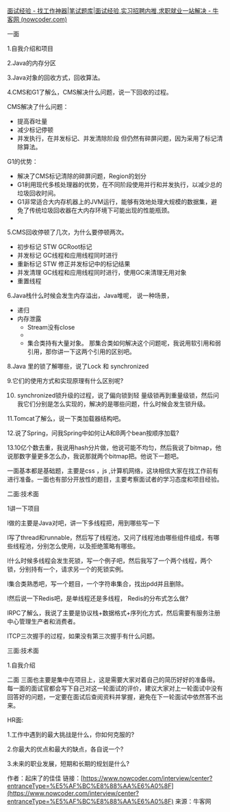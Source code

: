 [面试经验 - 找工作神器|笔试题库|面试经验,实习招聘内推,求职就业一站解决 - 牛客网 (nowcoder.com)](https://www.nowcoder.com/interview/center?entranceType=%E5%AF%BC%E8%88%AA%E6%A0%8F)


一面

1.自我介绍和项目


2.Java的内存分区

3.Java对象的回收方式，回收算法。

4.CMS和G1了解么，CMS解决什么问题，说一下回收的过程。

CMS解决了什么问题：
- 提高吞吐量
- 减少标记停顿
- 并发执行，在并发标记、并发清除阶段
但仍然有碎屏问题，因为采用了标记清除算法。


G1的优势：
- 解决了CMS标记清除的碎屏问题，Region的划分
- G1利用现代多核处理器的优势，在不同阶段使用并行和并发执行，以减少总的垃圾回收时间。
- G1非常适合大内存机器上的JVM运行，能够有效地处理大规模的数据集，避免了传统垃圾回收器在大内存环境下可能出现的性能瓶颈。
- 

5.CMS回收停顿了几次，为什么要停顿两次。

- 初步标记 STW GCRoot标记
- 并发标记 GC线程和应用线程同时进行
- 重新标记 STW 修正并发标记中的标记结果
- 并发清理 GC线程和应用线程同时进行，使用GC来清理无用对象
- 重置线程

6.Java栈什么时候会发生内存溢出，Java堆呢， 说一种场景，
- 递归
- 内存泄露 
  - Stream没有close
  - 
  - 集合类持有大量对象。 那集合类如何解决这个问题呢，我说用软引用和弱引用，那你讲一下这两个引用的区别吧。



8.Java 里的锁了解哪些，说了Lock 和 synchronized

9.它们的使用方式和实现原理有什么区别呢?

10. synchronized锁升级的过程，说了偏向锁到轻 量级锁再到重量级锁，然后问我它们分别是怎么实现的，解决的是哪些问题，什么时候会发生锁升级。

11.Tomcat了解么，说一下类加载器结构吧。

12.说了Spring，问我Spring中如何让A和B两个bean按顺序加载?

13.10亿个数去重，我说用hash分片做，他说可能不均匀，然后我说了bitmap，他说那数字量更多怎么办，我说那就两个bitmap把。他说下一题吧。

一面基本都是基础题，主要是css ，js ,计算机网络，这块相信大家在找工作前有进行准备。一面也有部分开放性的题目，主要考察面试者的学习态度和项目经验。


二面:技术面

1讲一下项目

l做的主要是Java对吧，讲一下多线程把，用到哪些写一下

l写了thread和runnable，然后写了线程池，又问了线程池由哪些组件组成，有哪些线程池，分别怎么使用，以及拒绝策略有哪些。

l什么时候多线程会发生死锁，写一个例子吧，然后我写了一个两个线程，两个锁，分别持有一个，请求另一个的死锁实例。

l集合类熟悉吧，写一个题目，一个字符串集合，找出pdd并且删除。

l然后说一下Redis吧，是单线程还是多线程， Redis的分布式怎么做?

lRPC了解么，我说了主要是协议栈+数据格式+序列化方式，然后需要有服务注册中心管理生产者和消费者。

lTCP三次握手的过程，如果没有第三次握手有什么问题。

三面:技术面

1.自我介绍

二面 三面也主要是集中在项目上，这是需要大家对着自己的简历好好的准备得。每一面的面试官都会写下自己对这一轮面试的评价，建议大家对上一轮面试中没有回答好的问题，一定要在面试后查阅资料并掌握，避免在下一轮面试中依然答不出来。

HR面:

1.工作中遇到的最大挑战是什么，你如何克服的?

2.你最大的优点和最大的缺点，各自说一个?

3.未来的职业发展，短期和长期的规划是什么?

作者：起床了的佳佳
链接：[https://www.nowcoder.com/interview/center?entranceType=%E5%AF%BC%E8%88%AA%E6%A0%8F](https://www.nowcoder.com/interview/center?entranceType=%E5%AF%BC%E8%88%AA%E6%A0%8F)
来源：牛客网
